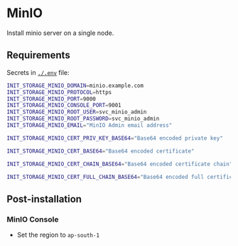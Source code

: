 # MinIO

Install minio server on a single node.

## Requirements

Secrets in [`./.env`](./.env) file:

```bash
INIT_STORAGE_MINIO_DOMAIN=minio.example.com
INIT_STORAGE_MINIO_PROTOCOL=https
INIT_STORAGE_MINIO_PORT=9000
INIT_STORAGE_MINIO_CONSOLE_PORT=9001
INIT_STORAGE_MINIO_ROOT_USER=svc_minio_admin
INIT_STORAGE_MINIO_ROOT_PASSWORD=svc_minio_admin
INIT_STORAGE_MINIO_EMAIL="MinIO Admin email address"

INIT_STORAGE_MINIO_CERT_PRIV_KEY_BASE64="Base64 encoded private key"

INIT_STORAGE_MINIO_CERT_BASE64="Base64 encoded certificate"

INIT_STORAGE_MINIO_CERT_CHAIN_BASE64="Base64 encoded certificate chain"

INIT_STORAGE_MINIO_CERT_FULL_CHAIN_BASE64="Base64 encoded full certificate chain"
```

## Post-installation

### MinIO Console

* Set the region to `ap-south-1`
